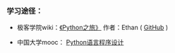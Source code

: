 ### 学习途径：
- 极客学院wiki：[《Python之旅》](http://wiki.jikexueyuan.com/project/explore-python/) 作者：Ethan ( [GitHub](https://github.com/ethan-funny) )

- 中国大学mooc： [Python语言程序设计](http://www.icourse163.org/course/BIT-268001)
